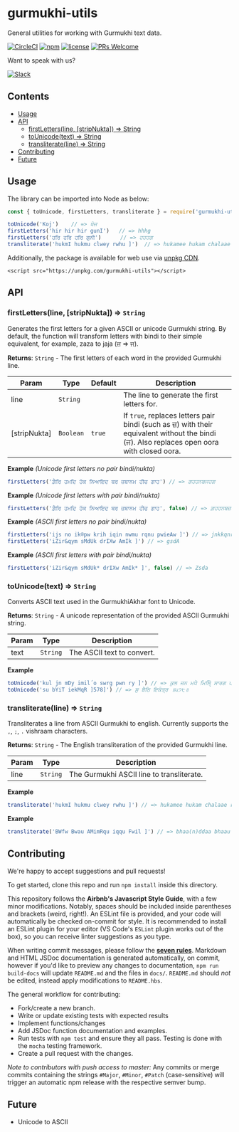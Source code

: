 <!-- Do not modify README.md, instead modify README.hbs -->

# gurmukhi-utils

General utilities for working with Gurmukhi text data.

[![CircleCI](https://img.shields.io/circleci/project/github/ShabadOS/gurmukhi-utils.svg?style=for-the-badge)](https://circleci.com/gh/ShabadOS/gurmukhi-utils)
[![npm](https://img.shields.io/npm/v/gurmukhi-utils.svg?style=for-the-badge)](https://www.npmjs.com/package/@shabados/gurmukhi-utils)
[![license](https://img.shields.io/github/license/ShabadOS/gurmukhi-utils.svg?style=for-the-badge)](./License)
[![PRs Welcome](https://img.shields.io/badge/PRs-welcome-brightgreen.svg?style=for-the-badge)](http://makeapullrequest.com)


Want to speak with us? <p>[![Slack](https://slack.shabados.com/badge.svg)](https://slack.shabados.com)</p>

## Contents

<!-- toc -->

- [Usage](#usage)
- [API](#api)
  * [firstLetters(line, [stripNukta]) ⇒ String](#firstlettersline-stripnukta-%E2%87%92-string)
  * [toUnicode(text) ⇒ String](#tounicodetext-%E2%87%92-string)
  * [transliterate(line) ⇒ String](#transliterateline-%E2%87%92-string)
- [Contributing](#contributing)
- [Future](#future)

<!-- tocstop -->

## Usage

The library can be imported into Node as below:
```javascript
const { toUnicode, firstLetters, transliterate } = require('gurmukhi-utils')

toUnicode('Koj')    // => ਖੋਜ
firstLetters('hir hir hir gunI')   // => hhhg
firstLetters('ਹਰਿ ਹਰਿ ਹਰਿ ਗੁਨੀ')      // => ਹਹਹਗ
transliterate('hukmI hukmu clwey rwhu ]')  // => hukamee hukam chalaae raahu ||
```

Additionally, the package is available for web use via [unpkg CDN](https://unpkg.com/gurmukhi-utils).
```
<script src="https://unpkg.com/gurmukhi-utils"></script>
```

## API

### firstLetters(line, [stripNukta]) ⇒ <code>String</code>
Generates the first letters for a given ASCII or unicode Gurmukhi string.
By default, the function will transform letters with bindi to their simple equivalent,
for example, zaza to jaja (ਜ਼ => ਜ).

**Returns**: <code>String</code> - The first letters of each word in the provided Gurmukhi line.  

| Param | Type | Default | Description |
| --- | --- | --- | --- |
| line | <code>String</code> |  | The line to generate the first letters for. |
| [stripNukta] | <code>Boolean</code> | <code>true</code> | If `true`, replaces letters pair bindi (such as ਜ਼) with their equivalent without the bindi (ਜ). Also replaces open oora with closed oora. |

**Example** *(Unicode first letters no pair bindi/nukta)*  
```js
firstLetters('ਗ਼ੈਰਿ ਹਮਦਿ ਹੱਕ ਨਿਆਇਦ ਬਰ ਜ਼ਬਾਨਮ ਹੀਚ ਗਾਹ') // => ਗਹਹਨਬਜਹਗ
```
**Example** *(Unicode first letters with pair bindi/nukta)*  
```js
firstLetters('ਗ਼ੈਰਿ ਹਮਦਿ ਹੱਕ ਨਿਆਇਦ ਬਰ ਜ਼ਬਾਨਮ ਹੀਚ ਗਾਹ', false) // => ਗ਼ਹਹਨਬਜ਼ਹਗ
```
**Example** *(ASCII first letters no pair bindi/nukta)*  
```js
firstLetters('ijs no ik®pw krih iqin nwmu rqnu pwieAw ]') // => jnkkqnrp
firstLetters('iZir&qym sMdUk drIXw AmIk ]') // => gsdA
```
**Example** *(ASCII first letters with pair bindi/nukta)*  
```js
firstLetters('iZir&qym sMdUk* drIXw AmIk* ]', false) // => Zsda
```
### toUnicode(text) ⇒ <code>String</code>
Converts ASCII text used in the GurmukhiAkhar font to Unicode.

**Returns**: <code>String</code> - A unicode representation of the provided ASCII Gurmukhi string.  

| Param | Type | Description |
| --- | --- | --- |
| text | <code>String</code> | The ASCII text to convert. |

**Example**  
```js
toUnicode('kul jn mDy imil´o swrg pwn ry ]') // => ਕੁਲ ਜਨ ਮਧੇ ਮਿਲੵੋਿ ਸਾਰਗ ਪਾਨ ਰੇ ॥
toUnicode('su bYiT iekMqR ]578]') // => ਸੁ ਬੈਠਿ ਇਕੰਤ੍ਰ ॥੫੭੮॥
```
### transliterate(line) ⇒ <code>String</code>
Transliterates a line from ASCII Gurmukhi to english.
Currently supports the `,`, `;`, `.` vishraam characters.

**Returns**: <code>String</code> - The English transliteration of the provided Gurmukhi line.  

| Param | Type | Description |
| --- | --- | --- |
| line | <code>String</code> | The Gurmukhi ASCII line to transliterate. |

**Example**  
```js
transliterate('hukmI hukmu clwey rwhu ]') // => hukamee hukam chalaae raahu ||
```
**Example**  
```js
transliterate('BWfw Bwau AMimRqu iqqu Fwil ]') // => bhaa(n)ddaa bhaau anmrit tit ddaal ||
```

## Contributing

We're happy to accept suggestions and pull requests!

To get started, clone this repo and run `npm install` inside this directory. 

This repository follows the **Airbnb's Javascript Style Guide**, with a few minor modifications. Notably, spaces should be included inside parentheses and brackets (weird, right!). An ESLint file is provided,
and your code will automatically be checked on-commit for style.
It is recommended to install an ESLint plugin for your editor (VS Code's `ESLint` plugin works out of the box), so you can receive
linter suggestions as you type.

When writing commit messages, please follow the **[seven rules](https://chris.beams.io/posts/git-commit/#seven-rules)**. 
Markdown and HTML JSDoc documentation is generated automatically, on commit,
however if you'd like to preview any changes to documentation, `npm run build-docs` will
update `README.md` and the files in `docs/`. `README.md` should *not* be edited, instead
apply modifications to `README.hbs`.

The general workflow for contributing:

- Fork/create a new branch.
- Write or update existing tests with expected results
- Implement functions/changes
- Add JSDoc function documentation and examples.
- Run tests with `npm test` and ensure they all pass. Testing is done with the `mocha` testing framework.
- Create a pull request with the changes.

*Note to contributors with push access to master:* Any commits or merge commits containing the strings 
`#Major`, `#Minor`, `#Patch` (case-sensitive) will trigger an automatic npm release with the
respective semver bump.

## Future

-   Unicode to ASCII
